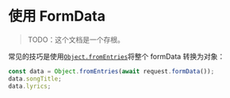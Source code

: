 #  使用 FormData

> TODO：这个文档是一个存根。

常见的技巧是使用[`Object.fromEntries`](https://developer.mozilla.org/en-US/docs/Web/JavaScript/Reference/Global_Objects/Object/fromEntries)将整个 formData 转换为对象：

```jsx
const data = Object.fromEntries(await request.formData());
data.songTitle;
data.lyrics;
```

